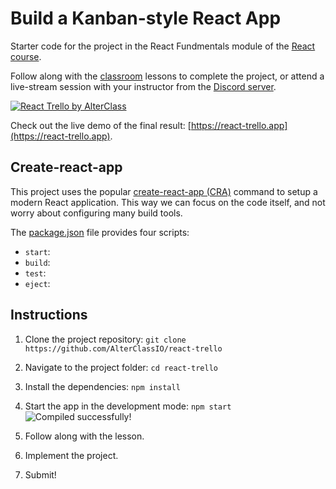 # Build a Kanban-style React App

Starter code for the project in the React Fundmentals module of the [React course](https://www.alterclass.io/courses/react). 

Follow along with the [classroom](https://classroom.alterclass.io) lessons to complete the project, or attend a live-stream session with your instructor from the [Discord server](https://discord.com/channels/742753758450155662/748890194136137838).

[![React Trello by AlterClass](https://alterclass.s3.eu-west-3.amazonaws.com/react-trello.png)](https://react-trello.app)

Check out the live demo of the final result: [https://react-trello.app](https://react-trello.app).

## Create-react-app

This project uses the popular [create-react-app (CRA)](https://create-react-app.dev/) command to setup a modern React application. This way we can focus on the code itself, and not worry about configuring many build tools. 

The [package.json](https://github.com/AlterClassIO/react-trello/blob/master/package.json) file provides four scripts:

- `start`: 
- `build`: 
- `test`: 
- `eject`: 

## Instructions

1. Clone the project repository: `git clone https://github.com/AlterClassIO/react-trello`

2. Navigate to the project folder: `cd react-trello`

3. Install the dependencies: `npm install`

4. Start the app in the development mode: `npm start`
![Compiled successfully!](https://alterclass.s3.eu-west-3.amazonaws.com/react-app-compiled.png)

4. Follow along with the lesson.

5. Implement the project.

6. Submit!